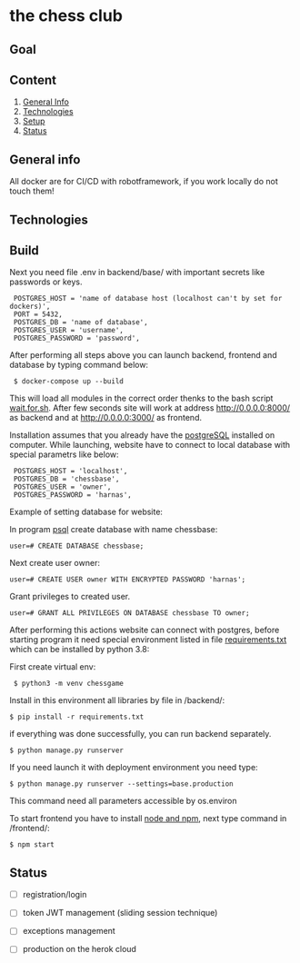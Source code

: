 # the chess club

## Goal


## Content

1. [General Info](#info)
2. [Technologies](#Technologies)
3. [Setup](#Setup)
4. [Status](#Status)


## General info <a name="info"></a>

All docker are for CI/CD with robotframework, if you work locally do not touch them!

## Technologies <a name="technologies"></a>
     

## Build


Next you need file .env in backend/base/ with important secrets like passwords or keys.

     POSTGRES_HOST = 'name of database host (localhost can't by set for dockers)',
     PORT = 5432,
     POSTGRES_DB = 'name of database',
     POSTGRES_USER = 'username',
     POSTGRES_PASSWORD = 'password',
     
After performing all steps above you can launch backend, frontend and database by typing command below:

     $ docker-compose up --build

This will load all modules in the correct order thenks to the bash script [wait.for.sh](./backend/wait-for.sh).
After few seconds site will work at address http://0.0.0.0:8000/ as backend and at http://0.0.0.0:3000/ as frontend.



Installation assumes that you already have the [postgreSQL](https://www.postgresql.org/download/) installed on computer. 
While launching, website have to connect to local database with special parametrs like below:

     POSTGRES_HOST = 'localhost',
     POSTGRES_DB = 'chessbase',
     POSTGRES_USER = 'owner',
     POSTGRES_PASSWORD = 'harnas',

Example of setting database for website:


In program [psql](https://www.postgresql.org/docs/9.2/app-psql.html) create database with name chessbase:

    user=# CREATE DATABASE chessbase;

Next create user owner:

    user=# CREATE USER owner WITH ENCRYPTED PASSWORD 'harnas';

Grant privileges to created user.

    user=# GRANT ALL PRIVILEGES ON DATABASE chessbase TO owner;

After performing this actions website can connect with postgres, before starting program it need special
environment listed in file [requirements.txt](./backend/requirements.txt) which can be installed by python 3.8:

First create virtual env:

     $ python3 -m venv chessgame
     
Install in this environment all libraries by file in /backend/:

    $ pip install -r requirements.txt

if everything was done successfully, you can run backend separately.

    $ python manage.py runserver

If you need launch it with deployment environment you need type:

    $ python manage.py runserver --settings=base.production

This command need all parameters accessible by os.environ


To start frontend you have to install [node and npm](https://docs.npmjs.com/downloading-and-installing-node-js-and-npm), next type command in /frontend/:

    $ npm start


## Status <a name="Status"></a>

  - [ ]  registration/login
  - [ ]   token JWT management (sliding session technique)
  - [ ]   exceptions management
  - [ ]   production on the herok cloud
 
